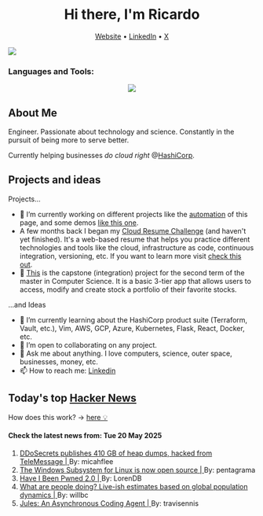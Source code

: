 
<!-- This is an HTML comment in your markdown file -->

<h1 align="center">Hi there, I'm Ricardo</h1>
<p align="center">
  <a href="https://ricardorompar.com" target="_blank">Website</a> •
  <a href="https://www.linkedin.com/in/ricardorompar/" target="_blank">LinkedIn</a> •
  <a href="https://twitter.com/ricardorompar" target="_blank">X</a>
</p>
<img src="https://badges.pufler.dev/visits/{ricardorompar}/{ricardorompar}"/>

<h3 align="left">Languages and Tools:</h3>
<p align="center">
  <a href="https://skillicons.dev" target="_blank">
    <img src="https://skillicons.dev/icons?i=terraform,aws,gcp,azure,git,python,kubernetes,react,js,docker,ubuntu" />
  </a>
</p>

<h2>About Me</h2>
Engineer. Passionate about technology and science. Constantly in the pursuit of being more to serve better.

Currently helping businesses <i>do cloud right</i> @<a href="https://github.com/hashicorp" target="_blank">HashiCorp</a>.

<h2>Projects and ideas</h2>
Projects...
<ul>
  <li>🔭 I’m currently working on different projects like the <a href="https://github.com/ricardorompar/ricardorompar/blob/main/automate.py">automation</a> of this page, and some demos <a href="https://github.com/ricardorompar/boundary-ansible-demo">like this one</a>.
  </li>

  <li >A few months back I began my <a href="https://github.com/ricardorompar/cloudResumeChallenge">Cloud Resume Challenge</a> (and haven't yet finished). It's a web-based resume that helps you practice different technologies and tools like the cloud, infrastructure as code, continuous integration, versioning, etc. If you want to learn more visit <a href="https://cloudresumechallenge.dev/docs/the-challenge/aws/" target="_blank">check this out</a>.
  </li>

  <li>🔭 <a href="https://github.com/ricardorompar/capstoneT2">This</a> is the capstone (integration) project for the second term of the master in Computer Science. It is a basic 3-tier app that allows users to access, modify and create stock a portfolio of their favorite stocks.
  </li>
</ul>
...and Ideas
<ul>
  <li>🌱 I’m currently learning about the HashiCorp product suite (Terraform, Vault, etc.), Vim, AWS, GCP, Azure, Kubernetes, Flask, React, Docker, etc.
  </li>
  <li>👯 I’m open to collaborating on any project.</li>
  <li>💬 Ask me about anything. I love computers, science, outer space, businesses, money, etc.</li>
  <li>📫 How to reach me: <a href="https://www.linkedin.com/in/ricardorompar/" target="_blank">Linkedin</a></li>
</ul>

<h2>Today's top <a href='https://news.ycombinator.com/' target="_blank">Hacker News</a></h2>
How does this work? -> <a href='./AUTOMATIC.md'>here 💡</a>

<h4>Check the latest news from: Tue 20 May 2025</h4>
<ol>
<li>
    <a href=https://micahflee.com/ddosecrets-publishes-410-gb-of-heap-dumps-hacked-from-telemessages-archive-server/ target="_blank">
        DDoSecrets publishes 410 GB of heap dumps, hacked from TeleMessage |
    </a>
    By: micahflee
</li>

<li>
    <a href=https://blogs.windows.com/windowsdeveloper/2025/05/19/the-windows-subsystem-for-linux-is-now-open-source/ target="_blank">
        The Windows Subsystem for Linux is now open source |
    </a>
    By: pentagrama
</li>

<li>
    <a href=https://www.troyhunt.com/have-i-been-pwned-2-0-is-now-live/ target="_blank">
        Have I Been Pwned 2.0 |
    </a>
    By: LorenDB
</li>

<li>
    <a href=https://humans.maxcomperatore.com/ target="_blank">
        What are people doing? Live-ish estimates based on global population dynamics |
    </a>
    By: willbc
</li>

<li>
    <a href=https://jules.google/ target="_blank">
        Jules: An Asynchronous Coding Agent |
    </a>
    By: travisennis
</li>
</ol>